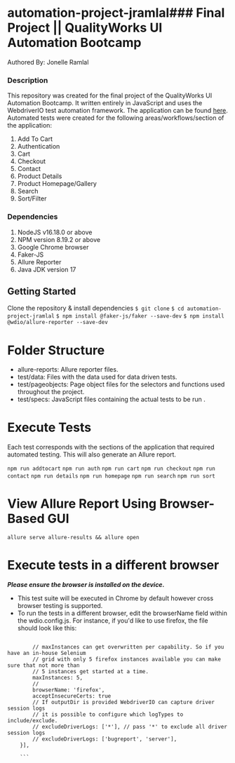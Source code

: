 # automation-project-jramlal### Final Project || QualityWorks UI Automation Bootcamp
Authored By: Jonelle Ramlal

### Description

This repository was created for the final project of the QualityWorks UI Automation Bootcamp. 
It written entirely in JavaScript and uses the WebdriverIO test automation framework. 
The application can be found [here](https://ui-automation-camp.vercel.app/). 
Automated tests were created for the following areas/workflows/section of the application: 

1. Add To Cart
2. Authentication 
3. Cart
4. Checkout
5. Contact
6. Product Details
7. Product Homepage/Gallery
8. Search
9. Sort/Filter

### Dependencies
1. NodeJS v16.18.0 or above
3. NPM version 8.19.2 or above
3. Google Chrome browser
4. Faker-JS
5. Allure Reporter
6. Java JDK version 17

## Getting Started
Clone the repository & install dependencies
```$ git clone``` 
```$ cd automation-project-jramlal```
```$ npm install @faker-js/faker --save-dev```
```$ npm install @wdio/allure-reporter --save-dev```


# Folder Structure
- allure-reports: Allure reporter files.
- test/data: Files with the data used for data driven tests.
- test/pageobjects: Page object files for the selectors and functions used throughout the project.
- test/specs: JavaScript files containing the actual tests to be run .


# Execute Tests

Each test corresponds with the sections of the application that required automated testing. This will also generate an Allure report. 

 ```npm run addtocart```
 ```npm run auth```
 ```npm run cart```
 ```npm run checkout```
 ```npm run contact```
 ```npm run details```
 ```npm run homepage```
 ```npm run search```
 ```npm run sort```



# View Allure Report Using Browser-Based GUI 

```allure serve allure-results && allure open```

# Execute tests in a different browser

***Please ensure the browser is installed on the device.***

- This test suite will be executed in Chrome by default however cross browser testing is supported. 
- To run the tests in a different browser, edit the browserName field within the wdio.config.js. For instance, if you'd like to use firefox, the file should look like this:  

```capabilities: [{

        // maxInstances can get overwritten per capability. So if you have an in-house Selenium
        // grid with only 5 firefox instances available you can make sure that not more than
        // 5 instances get started at a time.
        maxInstances: 5,
        //
        browserName: 'firefox',
        acceptInsecureCerts: true
        // If outputDir is provided WebdriverIO can capture driver session logs
        // it is possible to configure which logTypes to include/exclude.
        // excludeDriverLogs: ['*'], // pass '*' to exclude all driver session logs
        // excludeDriverLogs: ['bugreport', 'server'],
    }],
    
    ```
